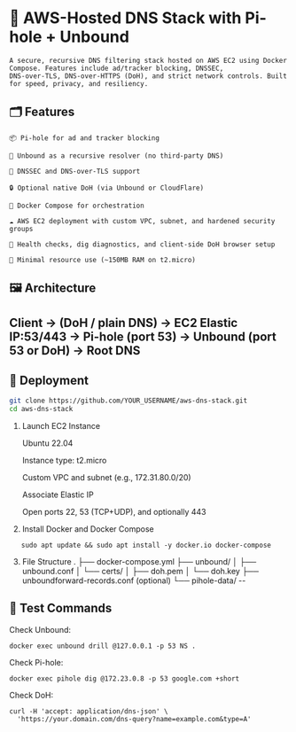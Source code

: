 # 🔐 AWS-Hosted DNS Stack with Pi-hole + Unbound

    A secure, recursive DNS filtering stack hosted on AWS EC2 using Docker Compose. Features include ad/tracker blocking, DNSSEC, 
    DNS-over-TLS, DNS-over-HTTPS (DoH), and strict network controls. Built for speed, privacy, and resiliency.

## 🗂️ Features

    📦 Pi-hole for ad and tracker blocking

    🔁 Unbound as a recursive resolver (no third-party DNS)

    🔐 DNSSEC and DNS-over-TLS support

    🔒 Optional native DoH (via Unbound or CloudFlare)

    🧩 Docker Compose for orchestration

    ☁️ AWS EC2 deployment with custom VPC, subnet, and hardened security groups

    🧪 Health checks, dig diagnostics, and client-side DoH browser setup

    🎯 Minimal resource use (~150MB RAM on t2.micro)

## 🖼️ Architecture

Client → (DoH / plain DNS) → EC2 Elastic IP:53/443  → Pi-hole (port 53) → Unbound (port 53 or DoH) → Root DNS
---

## 🚀 Deployment

```bash
git clone https://github.com/YOUR_USERNAME/aws-dns-stack.git
cd aws-dns-stack
```
1. Launch EC2 Instance

    Ubuntu 22.04

    Instance type: t2.micro

    Custom VPC and subnet (e.g., 172.31.80.0/20)

    Associate Elastic IP

    Open ports 22, 53 (TCP+UDP), and optionally 443
   
3. Install Docker and Docker Compose
```
   sudo apt update && sudo apt install -y docker.io docker-compose
```
3. File Structure
.
├── docker-compose.yml
├── unbound/
│   ├── unbound.conf
│   └── certs/
│       ├── doh.pem
│       └── doh.key
├── unboundforward-records.conf (optional)
└── pihole-data/
--
## 🧪 Test Commands
Check Unbound:
```
docker exec unbound drill @127.0.0.1 -p 53 NS .
```
Check Pi-hole:
```
docker exec pihole dig @172.23.0.8 -p 53 google.com +short
```
Check DoH:
```
curl -H 'accept: application/dns-json' \
  'https://your.domain.com/dns-query?name=example.com&type=A'
```

